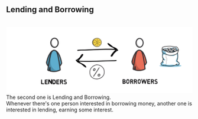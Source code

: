 <section>
    <h2>Lending and Borrowing</h2>
    <br />
    <img src="assets/lending-borrowing-1.png" alt="">
    <aside class="notes">
        The second one is Lending and Borrowing.<br />
Whenever there's one person interested in borrowing money, another one is interested in lending, earning some interest.  
    </aside>
</section>
